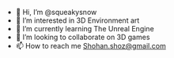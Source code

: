 - 👋 Hi, I’m @squeakysnow
- 👀 I’m interested in 3D Environment art
- 🌱 I’m currently learning The Unreal Engine
- 💞️ I’m looking to collaborate on 3D games
- 📫 How to reach me Shohan.shoz@gmail.com

<!---
squeakysnow/squeakysnow is a ✨ special ✨ repository because its `README.md` (this file) appears on your GitHub profile.
You can click the Preview link to take a look at your changes.
--->
